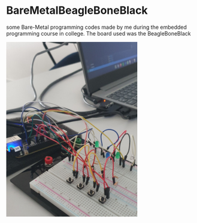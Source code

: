 # BareMetalBeagleBoneBlack
some Bare-Metal programming codes made by me during the embedded programming course in college. The board used was the BeagleBoneBlack

![Final project on beagleboneblack](FinalProject.jpg)
